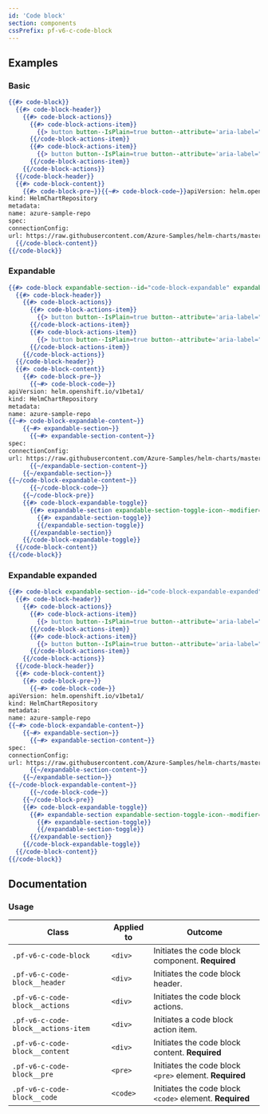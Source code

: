 ```yaml
---
id: 'Code block'
section: components
cssPrefix: pf-v6-c-code-block
---
```


## Examples

### Basic

```hbs
{{#> code-block}}
  {{#> code-block-header}}
    {{#> code-block-actions}}
      {{#> code-block-actions-item}}
        {{> button button--IsPlain=true button--attribute='aria-label="Copy to clipboard"' button--IsIcon=true button--icon="copy"}}
      {{/code-block-actions-item}}
      {{#> code-block-actions-item}}
        {{> button button--IsPlain=true button--attribute='aria-label="Run in Web Terminal"' button--IsIcon=true button--icon="play"}}
      {{/code-block-actions-item}}
    {{/code-block-actions}}
  {{/code-block-header}}
  {{#> code-block-content}}
    {{#> code-block-pre~}}{{~#> code-block-code~}}apiVersion: helm.openshift.io/v1beta1/
kind: HelmChartRepository
metadata:
name: azure-sample-repo
spec:
connectionConfig:
url: https://raw.githubusercontent.com/Azure-Samples/helm-charts/master/docs{{~/code-block-code~}}{{~/code-block-pre}}
  {{/code-block-content}}
{{/code-block}}
```

### Expandable

```hbs
{{#> code-block expandable-section--id="code-block-expandable" expandable-section--IsDetached="true"}}
  {{#> code-block-header}}
    {{#> code-block-actions}}
      {{#> code-block-actions-item}}
        {{> button button--IsPlain=true button--attribute='aria-label="Copy to clipboard"' button--IsIcon=true button--icon="copy"}}
      {{/code-block-actions-item}}
      {{#> code-block-actions-item}}
        {{> button button--IsPlain=true button--attribute='aria-label="Run in Web Terminal"' button--IsIcon=true button--icon="play"}}
      {{/code-block-actions-item}}
    {{/code-block-actions}}
  {{/code-block-header}}
  {{#> code-block-content}}
    {{#> code-block-pre~}}
      {{~#> code-block-code~}}
apiVersion: helm.openshift.io/v1beta1/
kind: HelmChartRepository
metadata:
name: azure-sample-repo
{{~#> code-block-expandable-content~}}
    {{~#> expandable-section~}}
      {{~#> expandable-section-content~}}
spec:
connectionConfig:
url: https://raw.githubusercontent.com/Azure-Samples/helm-charts/master/docs
      {{~/expandable-section-content~}}
    {{~/expandable-section~}}
{{~/code-block-expandable-content~}}
      {{~/code-block-code~}}
    {{~/code-block-pre}}
    {{#> code-block-expandable-toggle}}
      {{#> expandable-section expandable-section-toggle-icon--modifier="pf-m-expand-top"}}
        {{#> expandable-section-toggle}}
        {{/expandable-section-toggle}}
      {{/expandable-section}}
    {{/code-block-expandable-toggle}}
  {{/code-block-content}}
{{/code-block}}
```

### Expandable expanded

```hbs
{{#> code-block expandable-section--id="code-block-expandable-expanded" expandable-section--IsDetached="true" expandable-section--IsExpanded="true"}}
  {{#> code-block-header}}
    {{#> code-block-actions}}
      {{#> code-block-actions-item}}
        {{> button button--IsPlain=true button--attribute='aria-label="Copy to clipboard"' button--IsIcon=true button--icon="copy"}}
      {{/code-block-actions-item}}
      {{#> code-block-actions-item}}
        {{> button button--IsPlain=true button--attribute='aria-label="Run in Web Terminal"' button--IsIcon=true button--icon="play"}}
      {{/code-block-actions-item}}
    {{/code-block-actions}}
  {{/code-block-header}}
  {{#> code-block-content}}
    {{#> code-block-pre~}}
      {{~#> code-block-code~}}
apiVersion: helm.openshift.io/v1beta1/
kind: HelmChartRepository
metadata:
name: azure-sample-repo
{{~#> code-block-expandable-content~}}
    {{~#> expandable-section~}}
      {{~#> expandable-section-content~}}
spec:
connectionConfig:
url: https://raw.githubusercontent.com/Azure-Samples/helm-charts/master/docs
      {{~/expandable-section-content~}}
    {{~/expandable-section~}}
{{~/code-block-expandable-content~}}
      {{~/code-block-code~}}
    {{~/code-block-pre}}
    {{#> code-block-expandable-toggle}}
      {{#> expandable-section expandable-section-toggle-icon--modifier="pf-m-expand-top"}}
        {{#> expandable-section-toggle}}
        {{/expandable-section-toggle}}
      {{/expandable-section}}
    {{/code-block-expandable-toggle}}
  {{/code-block-content}}
{{/code-block}}
```

## Documentation

### Usage

| Class                               | Applied to | Outcome                                                 |
| ----------------------------------- | ---------- | ------------------------------------------------------- |
| `.pf-v6-c-code-block`               | `<div>`    | Initiates the code block component. **Required**        |
| `.pf-v6-c-code-block__header`       | `<div>`    | Initiates the code block header.                        |
| `.pf-v6-c-code-block__actions`      | `<div>`    | Initiates the code block actions.                       |
| `.pf-v6-c-code-block__actions-item` | `<div>`    | Initiates a code block action item.                     |
| `.pf-v6-c-code-block__content`      | `<div>`    | Initiates the code block content. **Required**          |
| `.pf-v6-c-code-block__pre`          | `<pre>`    | Initiates the code block `<pre>` element. **Required**  |
| `.pf-v6-c-code-block__code`         | `<code>`   | Initiates the code block `<code>` element. **Required** |
